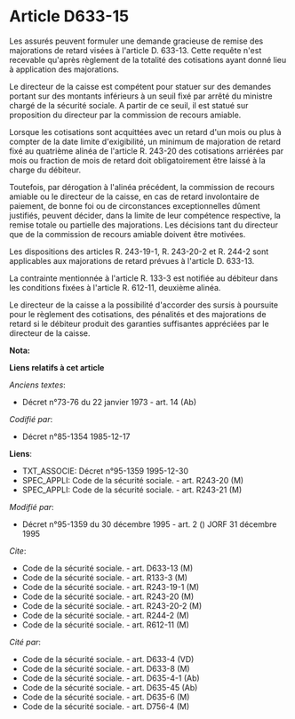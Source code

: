 # Article D633-15

Les assurés peuvent formuler une demande gracieuse de remise des majorations de retard visées à l'article D. 633-13. Cette
requête n'est recevable qu'après règlement de la totalité des cotisations ayant donné lieu à application des majorations.

Le directeur de la caisse est compétent pour statuer sur des demandes portant sur des montants inférieurs à un seuil fixé par
arrêté du ministre chargé de la sécurité sociale. A partir de ce seuil, il est statué sur proposition du directeur par la
commission de recours amiable.

Lorsque les cotisations sont acquittées avec un retard d'un mois ou plus à compter de la date limite d'exigibilité, un
minimum de majoration de retard fixé au quatrième alinéa de l'article R. 243-20 des cotisations arriérées par mois ou
fraction de mois de retard doit obligatoirement être laissé à la charge du débiteur.

Toutefois, par dérogation à l'alinéa précédent, la commission de recours amiable ou le directeur de la caisse, en cas de
retard involontaire de paiement, de bonne foi ou de circonstances exceptionnelles dûment justifiés, peuvent décider, dans la
limite de leur compétence respective, la remise totale ou partielle des majorations. Les décisions tant du directeur que de
la commission de recours amiable doivent être motivées.

Les dispositions des articles R. 243-19-1, R. 243-20-2 et R. 244-2 sont applicables aux majorations de retard prévues à
l'article D. 633-13.

La contrainte mentionnée à l'article R. 133-3 est notifiée au débiteur dans les conditions fixées à l'article R. 612-11,
deuxième alinéa.

Le directeur de la caisse a la possibilité d'accorder des sursis à poursuite pour le règlement des cotisations, des pénalités
et des majorations de retard si le débiteur produit des garanties suffisantes appréciées par le directeur de la caisse.

**Nota:**



**Liens relatifs à cet article**

_Anciens textes_:

  - Décret n°73-76 du 22 janvier 1973 - art. 14 (Ab)

_Codifié par_:

  - Décret n°85-1354 1985-12-17

**Liens**:

  - TXT_ASSOCIE: Décret n°95-1359 1995-12-30
  - SPEC_APPLI: Code de la sécurité sociale. - art. R243-20 (M)
  - SPEC_APPLI: Code de la sécurité sociale. - art. R243-21 (M)

_Modifié par_:

  - Décret n°95-1359 du 30 décembre 1995 - art. 2 () JORF 31 décembre 1995

_Cite_:

  - Code de la sécurité sociale. - art. D633-13 (M)
  - Code de la sécurité sociale. - art. R133-3 (M)
  - Code de la sécurité sociale. - art. R243-19-1 (M)
  - Code de la sécurité sociale. - art. R243-20 (M)
  - Code de la sécurité sociale. - art. R243-20-2 (M)
  - Code de la sécurité sociale. - art. R244-2 (M)
  - Code de la sécurité sociale. - art. R612-11 (M)

_Cité par_:

  - Code de la sécurité sociale. - art. D633-4 (VD)
  - Code de la sécurité sociale. - art. D633-8 (M)
  - Code de la sécurité sociale. - art. D635-4-1 (Ab)
  - Code de la sécurité sociale. - art. D635-45 (Ab)
  - Code de la sécurité sociale. - art. D635-6 (M)
  - Code de la sécurité sociale. - art. D756-4 (M)
